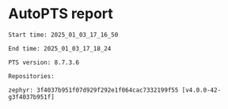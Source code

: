 # AutoPTS report

    Start time: 2025_01_03_17_16_50

    End time: 2025_01_03_17_18_24

    PTS version: 8.7.3.6

    Repositories:

	zephyr: 3f4037b951f07d929f292e1f064cac7332199f55 [v4.0.0-42-g3f4037b951f]

